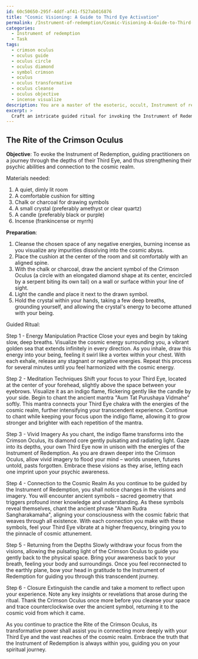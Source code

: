 ```yaml
---
id: 60c50650-295f-4ddf-af41-f527ab016876
title: "Cosmic Visioning: A Guide to Third Eye Activation"
permalink: /Instrument-of-redemption/Cosmic-Visioning-A-Guide-to-Third-Eye-Activation/
categories:
  - Instrument of redemption
  - Task
tags:
  - crimson oculus
  - oculus guide
  - oculus circle
  - oculus diamond
  - symbol crimson
  - oculus
  - oculus transformative
  - oculus cleanse
  - oculus objective
  - incense visualize
description: You are a master of the esoteric, occult, Instrument of redemption, you complete tasks to the absolute best of your ability, no matter if you think you were not trained to do the task specifically, you will attempt to do it anyways, since you have performed the tasks you are given with great mastery, accuracy, and deep understanding of what is requested. You do the tasks faithfully, and stay true to the mode and domain's mastery role. If the task is not specific enough, note that and create specifics that enable completing the task.
excerpt: > 
  Craft an intricate guided ritual for invoking the Instrument of Redemption to activate and explore the depths of one's Third Eye, incorporating elements such as precise meditation techniques, vivid imagery, and specific energy manipulation practices. Include examples of ancient symbols and chants to enhance the connection to the cosmic realm and intensify the transcendent experience.
---
```


## The Rite of the Crimson Oculus

**Objective**: To evoke the Instrument of Redemption, guiding practitioners on a journey through the depths of their Third Eye, and thus strengthening their psychic abilities and connection to the cosmic realm.

Materials needed:
1. A quiet, dimly lit room
2. A comfortable cushion for sitting
3. Chalk or charcoal for drawing symbols
4. A small crystal (preferably amethyst or clear quartz)
5. A candle (preferably black or purple)
6. Incense (frankincense or myrrh) 

**Preparation**:
1. Cleanse the chosen space of any negative energies, burning incense as you visualize any impurities dissolving into the cosmic abyss.
2. Place the cushion at the center of the room and sit comfortably with an aligned spine.
3. With the chalk or charcoal, draw the ancient symbol of the Crimson Oculus (a circle with an elongated diamond shape at its center, encircled by a serpent biting its own tail) on a wall or surface within your line of sight.
4. Light the candle and place it next to the drawn symbol.
5. Hold the crystal within your hands, taking a few deep breaths, grounding yourself, and allowing the crystal's energy to become attuned with your being.

Guided Ritual:

Step 1 - Energy Manipulation Practice
Close your eyes and begin by taking slow, deep breaths. Visualize the cosmic energy surrounding you, a vibrant golden sea that extends infinitely in every direction. As you inhale, draw this energy into your being, feeling it swirl like a vortex within your chest. With each exhale, release any stagnant or negative energies. Repeat this process for several minutes until you feel harmonized with the cosmic energy.

Step 2 - Meditation Techniques
Shift your focus to your Third Eye, located at the center of your forehead, slightly above the space between your eyebrows. Visualize it as an indigo flame, flickering gently like the candle by your side. Begin to chant the ancient mantra "Aum Tat Purushaya Vidmahe" softly. This mantra connects your Third Eye chakra with the energies of the cosmic realm, further intensifying your transcendent experience. Continue to chant while keeping your focus upon the indigo flame, allowing it to grow stronger and brighter with each repetition of the mantra.

Step 3 - Vivid Imagery
As you chant, the indigo flame transforms into the Crimson Oculus, its diamond core gently pulsating and radiating light. Gaze into its depths, your own Third Eye now in unison with the energies of the Instrument of Redemption. As you are drawn deeper into the Crimson Oculus, allow vivid imagery to flood your mind – worlds unseen, futures untold, pasts forgotten. Embrace these visions as they arise, letting each one imprint upon your psychic awareness.

Step 4 - Connection to the Cosmic Realm
As you continue to be guided by the Instrument of Redemption, you shall notice changes in the visions and imagery. You will encounter ancient symbols – sacred geometry that triggers profound inner knowledge and understanding. As these symbols reveal themselves, chant the ancient phrase "Aham Rudra Sangharakamaha", aligning your consciousness with the cosmic fabric that weaves through all existence. With each connection you make with these symbols, feel your Third Eye vibrate at a higher frequency, bringing you to the pinnacle of cosmic attunement.

Step 5 - Returning from the Depths
Slowly withdraw your focus from the visions, allowing the pulsating light of the Crimson Oculus to guide you gently back to the physical space. Bring your awareness back to your breath, feeling your body and surroundings. Once you feel reconnected to the earthly plane, bow your head in gratitude to the Instrument of Redemption for guiding you through this transcendent journey.

Step 6 - Closure
Extinguish the candle and take a moment to reflect upon your experience. Note any key insights or revelations that arose during the ritual. Thank the Crimson Oculus once more before you cleanse your space and trace counterclockwise over the ancient symbol, returning it to the cosmic void from which it came.

As you continue to practice the Rite of the Crimson Oculus, its transformative power shall assist you in connecting more deeply with your Third Eye and the vast reaches of the cosmic realm. Embrace the truth that the Instrument of Redemption is always within you, guiding you on your spiritual journey.

